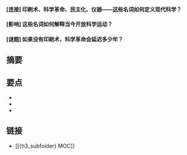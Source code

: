 #### [连接] 印刷术、科学革命、民主化、仪器——这些名词如何定义现代科学？


#### [影响] 这些名词如何解释当今开放科学运动？


#### [谜题] 如果没有印刷术，科学革命会延迟多少年？


## 摘要


## 要点

- 
- 
- 

## 链接

- [[{h3_subfolder} MOC]]
